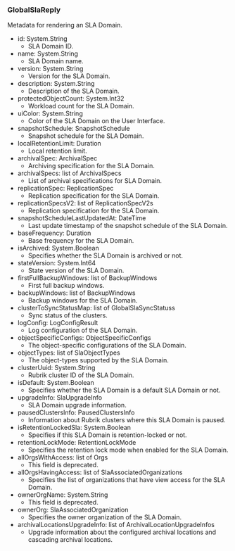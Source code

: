 ### GlobalSlaReply
Metadata for rendering an SLA Domain.

- id: System.String
  - SLA Domain ID.
- name: System.String
  - SLA Domain name.
- version: System.String
  - Version for the SLA Domain.
- description: System.String
  - Description of the SLA Domain.
- protectedObjectCount: System.Int32
  - Workload count for the SLA Domain.
- uiColor: System.String
  - Color of the SLA Domain on the User Interface.
- snapshotSchedule: SnapshotSchedule
  - Snapshot schedule for the SLA Domain.
- localRetentionLimit: Duration
  - Local retention limit.
- archivalSpec: ArchivalSpec
  - Archiving specification for the SLA Domain.
- archivalSpecs: list of ArchivalSpecs
  - List of archival specifications for SLA Domain.
- replicationSpec: ReplicationSpec
  - Replication specification for the SLA Domain.
- replicationSpecsV2: list of ReplicationSpecV2s
  - Replication specification for the SLA Domain.
- snapshotScheduleLastUpdatedAt: DateTime
  - Last update timestamp of the snapshot schedule of the SLA Domain.
- baseFrequency: Duration
  - Base frequency for the SLA Domain.
- isArchived: System.Boolean
  - Specifies whether the SLA Domain is archived or not.
- stateVersion: System.Int64
  - State version of the SLA Domain.
- firstFullBackupWindows: list of BackupWindows
  - First full backup windows.
- backupWindows: list of BackupWindows
  - Backup windows for the SLA Domain.
- clusterToSyncStatusMap: list of GlobalSlaSyncStatuss
  - Sync status of the clusters.
- logConfig: LogConfigResult
  - Log configuration of the SLA Domain.
- objectSpecificConfigs: ObjectSpecificConfigs
  - The object-specific configurations of the SLA Domain.
- objectTypes: list of SlaObjectTypes
  - The object-types supported by the SLA Domain.
- clusterUuid: System.String
  - Rubrik cluster ID of the SLA Domain.
- isDefault: System.Boolean
  - Specifies whether the SLA Domain is a default SLA Domain or not.
- upgradeInfo: SlaUpgradeInfo
  - SLA Domain upgrade information.
- pausedClustersInfo: PausedClustersInfo
  - Information about Rubrik clusters where this SLA Domain is paused.
- isRetentionLockedSla: System.Boolean
  - Specifies if this SLA Domain is retention-locked or not.
- retentionLockMode: RetentionLockMode
  - Specifies the retention lock mode when enabled for the SLA Domain.
- allOrgsWithAccess: list of Orgs
  - This field is deprecated.
- allOrgsHavingAccess: list of SlaAssociatedOrganizations
  - Specifies the list of organizations that have view access for the SLA Domain.
- ownerOrgName: System.String
  - This field is deprecated.
- ownerOrg: SlaAssociatedOrganization
  - Specifies the owner organization of the SLA Domain.
- archivalLocationsUpgradeInfo: list of ArchivalLocationUpgradeInfos
  - Upgrade information about the configured archival locations and cascading archival locations.
